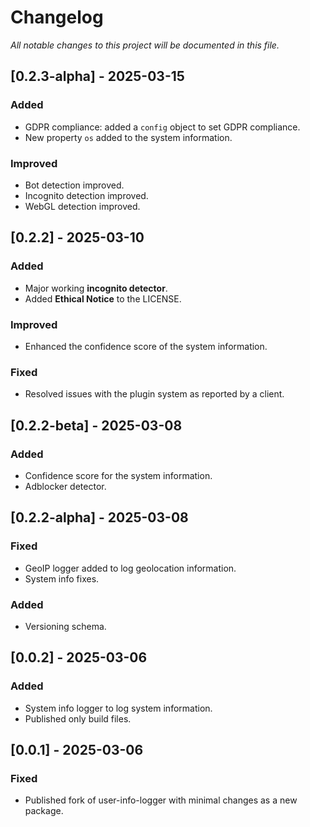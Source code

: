 # Changelog

_All notable changes to this project will be documented in this file._

## [0.2.3-alpha] - 2025-03-15

### Added
- GDPR compliance: added a `config` object to set GDPR compliance.
- New property `os` added to the system information.

### Improved
- Bot detection improved.
- Incognito detection improved.
- WebGL detection improved.

## [0.2.2] - 2025-03-10

### Added
- Major working **incognito detector**.
- Added **Ethical Notice** to the LICENSE.

### Improved
- Enhanced the confidence score of the system information.

### Fixed
- Resolved issues with the plugin system as reported by a client.

## [0.2.2-beta] - 2025-03-08

### Added
- Confidence score for the system information.
- Adblocker detector.

## [0.2.2-alpha] - 2025-03-08

### Fixed
- GeoIP logger added to log geolocation information.
- System info fixes.

### Added
- Versioning schema.

## [0.0.2] - 2025-03-06

### Added
- System info logger to log system information.
- Published only build files.

## [0.0.1] - 2025-03-06

### Fixed
- Published fork of user-info-logger with minimal changes as a new package.
